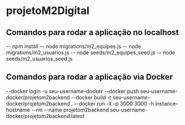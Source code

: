 # projetoM2Digital

## Comandos para rodar a aplicação no localhost
-- npm install
-- node migrations/m2_equipes.js
-- node migrations/m2_usuarios.js
-- node seeds/m2_equipes_seed.js
-- node seeds/m2_usuarios_seed.js

## Comandos para rodar a aplicação via Docker

--docker login -u seu-username-docker
--docker push seu-username-docker/projetom2backend
--docker build -t seu-username-docker/projetom2backend . 
--docker run -it -p 3000:3000 -h instance-hostname --rm --name projetom2backend seu-username-docker/projetom2backend:latest